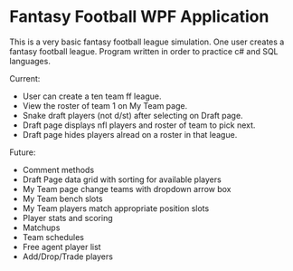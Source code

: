 # Fantasy Football WPF Application

This is a very basic fantasy football league simulation. One user creates a fantasy football league. Program written in order to practice c# and SQL languages.

Current: 
- User can create a ten team ff league.
- View the roster of team 1 on My Team page.
- Snake draft players (not d/st) after selecting on Draft page.
- Draft page displays nfl players and roster of team to pick next.
- Draft page hides players alread on a roster in that league.

Future:
- Comment methods
- Draft Page data grid with sorting for available players
- My Team page change teams with dropdown arrow box
- My Team bench slots
- My Team players match appropriate position slots
- Player stats and scoring
- Matchups
- Team schedules
- Free agent player list
- Add/Drop/Trade players